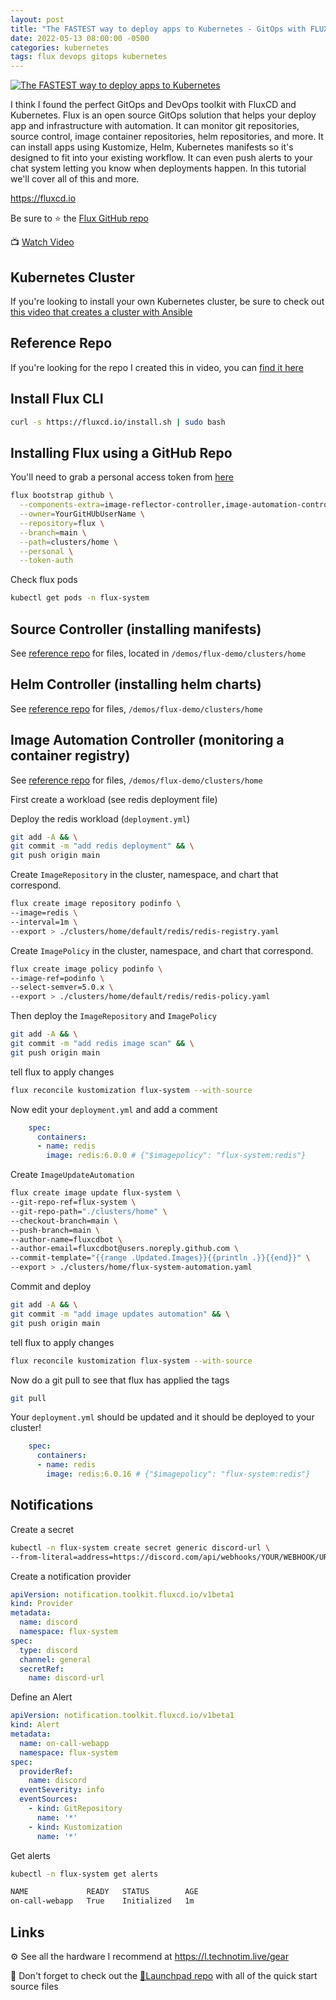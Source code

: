 ```yaml
---
layout: post
title: "The FASTEST way to deploy apps to Kubernetes - GitOps with FLUX"
date: 2022-05-13 08:00:00 -0500
categories: kubernetes 
tags: flux devops gitops kubernetes
---
```


[![The FASTEST way to deploy apps to Kubernetes](https://img.youtube.com/vi/PFLimPh5-wo/0.jpg)](https://www.youtube.com/watch?v=PFLimPh5-wo "The FASTEST way to deploy apps to Kubernetes")

I think I found the perfect GitOps and DevOps toolkit with FluxCD and Kubernetes.  Flux is an open source GitOps solution that helps your deploy app and infrastructure with automation.  It can monitor git  repositories, source control, image container repositories, helm repositories, and more.  It can install apps using Kustomize, Helm, Kubernetes manifests so it's designed to fit into your existing workflow.  It can even push alerts to your chat system letting you know when deployments happen.  In this tutorial we'll cover all of this and more.

<https://fluxcd.io>

Be sure to ⭐ the [Flux GitHub repo](https://github.com/fluxcd/flux2)

📺 [Watch Video](https://www.youtube.com/watch?v=PFLimPh5-wo)

## Kubernetes Cluster

If you're looking to install your own Kubernetes cluster, be sure to check out [this video that creates a cluster with Ansible](https://www.youtube.com/watch?v=CbkEWcUZ7zM)

## Reference Repo

If you're looking for the repo I created this in video, you can [find it here](https://l.technotim.live/quick-start)

## Install Flux CLI

```bash
curl -s https://fluxcd.io/install.sh | sudo bash
```

## Installing Flux using a GitHub Repo

You'll need to grab a personal access token from [here](https://github.com/settings/tokens)

```bash
flux bootstrap github \
  --components-extra=image-reflector-controller,image-automation-controller \
  --owner=YourGitHUbUserName \
  --repository=flux \
  --branch=main \
  --path=clusters/home \
  --personal \
  --token-auth
```

Check flux pods

```bash
kubectl get pods -n flux-system
```

## Source Controller (installing manifests)

See [reference repo](https://l.technotim.live/quick-start) for files, located in `/demos/flux-demo/clusters/home`

## Helm Controller (installing helm charts)

See [reference repo](https://l.technotim.live/quick-start) for files, `/demos/flux-demo/clusters/home`

## Image Automation Controller (monitoring a container registry)

See [reference repo](https://l.technotim.live/quick-start) for files, `/demos/flux-demo/clusters/home`

First create a workload (see redis deployment file)

Deploy the redis workload  (`deployment.yml`)

```bash
git add -A && \
git commit -m "add redis deployment" && \
git push origin main
```

Create `ImageRepository` in the cluster, namespace, and chart that correspond.

```bash
flux create image repository podinfo \
--image=redis \
--interval=1m \
--export > ./clusters/home/default/redis/redis-registry.yaml
```

Create `ImagePolicy` in the cluster, namespace, and chart that correspond.

```bash
flux create image policy podinfo \
--image-ref=podinfo \
--select-semver=5.0.x \
--export > ./clusters/home/default/redis/redis-policy.yaml
```

Then deploy the `ImageRepository` and `ImagePolicy`

```bash
git add -A && \
git commit -m "add redis image scan" && \
git push origin main
```

tell flux to apply changes

```bash
flux reconcile kustomization flux-system --with-source
```

Now edit your `deployment.yml` and add a comment

```yml
    spec:
      containers:
      - name: redis
        image: redis:6.0.0 # {"$imagepolicy": "flux-system:redis"}
```

Create `ImageUpdateAutomation`

```bash
flux create image update flux-system \
--git-repo-ref=flux-system \
--git-repo-path="./clusters/home" \
--checkout-branch=main \
--push-branch=main \
--author-name=fluxcdbot \
--author-email=fluxcdbot@users.noreply.github.com \
--commit-template="{{range .Updated.Images}}{{println .}}{{end}}" \
--export > ./clusters/home/flux-system-automation.yaml
```

Commit and deploy

```bash
git add -A && \
git commit -m "add image updates automation" && \
git push origin main
```

tell flux to apply changes

```bash
flux reconcile kustomization flux-system --with-source
```

Now do a git pull to see that flux has applied the tags

```bash
git pull
```

Your `deployment.yml` should be updated and it should be deployed to your cluster!

```yml
    spec:
      containers:
      - name: redis
        image: redis:6.0.16 # {"$imagepolicy": "flux-system:redis"}
```

## Notifications

Create a secret

```bash
kubectl -n flux-system create secret generic discord-url \
--from-literal=address=https://discord.com/api/webhooks/YOUR/WEBHOOK/URL
```

Create a notification provider

```yaml
apiVersion: notification.toolkit.fluxcd.io/v1beta1
kind: Provider
metadata:
  name: discord
  namespace: flux-system
spec:
  type: discord
  channel: general
  secretRef:
    name: discord-url
```

Define an Alert

```yaml
apiVersion: notification.toolkit.fluxcd.io/v1beta1
kind: Alert
metadata:
  name: on-call-webapp
  namespace: flux-system
spec:
  providerRef:
    name: discord
  eventSeverity: info
  eventSources:
    - kind: GitRepository
      name: '*'
    - kind: Kustomization
      name: '*'
```

Get alerts

```bash
kubectl -n flux-system get alerts

NAME             READY   STATUS        AGE
on-call-webapp   True    Initialized   1m
```

## Links

⚙️ See all the hardware I recommend at <https://l.technotim.live/gear>

🚀 Don't forget to check out the [🚀Launchpad repo](https://l.technotim.live/quick-start) with all of the quick start source files

